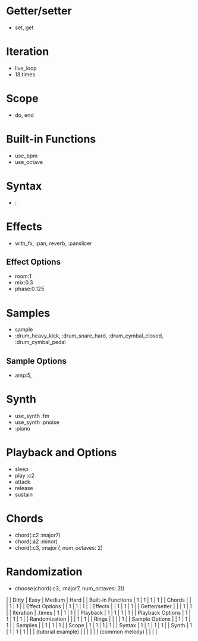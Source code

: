 # Getter/setter
- set, get
# Iteration
- live_loop
- 18.times
# Scope
- do, end
# Built-in Functions
- use_bpm
- use_octave
# Syntax
- :
# Effects 
- with_fx, :pan, reverb, :panslicer
## Effect Options
- room:1
- mix:0.3
- phase:0.125
# Samples
- sample
- :drum_heavy_kick, :drum_snare_hard, :drum_cymbal_closed, :drum_cymbal_pedal
## Sample Options
- amp:5, 
# Synth
- use_synth :fm
- use_synth :pnoise
- :piano
# Playback and Options
- sleep
- play :c2
- attack
- release
- sustain
# Chords
- chord(:c2 :major7)
- chord(:a2 :minor)
- chord(:c3, :major7, num_octaves: 2)
# Randomization
- choose(chord(:c3, :major7, num_octaves: 2))


|                    | Ditty              | Easy | Medium | Hard |
| Built-in Functions | 1                  | 1    | 1      | 1    |
| Chords             |                    |      | 1      | 1    |
| Effect Options     |                    | 1    | 1      | 1    |
| Effects            |                    | 1    | 1      | 1    |
| Getter/setter      |                    |      | 1      | 1    |
| Iteration          | .times             | 1    | 1      | 1    |
| Playback           | 1                  | 1    | 1      | 1    |
| Playback Options   | 1                  | 1    | 1      | 1    |
| Randomization      |                    |      | 1      | 1    |
| Rings              |                    |      |        | 1    |
| Sample Options     |                    | 1    | 1      | 1    |
| Samples            |                    | 1    | 1      | 1    |
| Scope              | 1                  | 1    | 1      | 1    |
| Syntax             | 1                  | 1    | 1      | 1    |
| Synth              | 1                  | 1    | 1      | 1    |
|                    | (tutorial example) |      |        |      |
|                    | (common melody)    |      |        |      |
